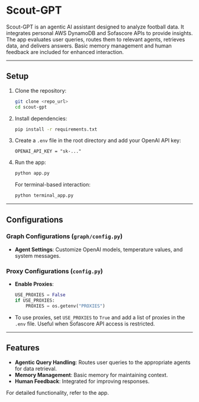 
# Scout-GPT

Scout-GPT is an agentic AI assistant designed to analyze football data. It integrates personal AWS DynamoDB and Sofascore APIs to provide insights. The app evaluates user queries, routes them to relevant agents, retrieves data, and delivers answers. Basic memory management and human feedback are included for enhanced interaction.

---

## Setup

1. Clone the repository:
   ```bash
   git clone <repo_url>
   cd scout-gpt
   ```
2. Install dependencies:
   ```bash
   pip install -r requirements.txt
   ```
3. Create a `.env` file in the root directory and add your OpenAI API key:
   ```
   OPENAI_API_KEY = "sk-..."
   ```
4. Run the app:
   ```bash
   python app.py
   ```
   For terminal-based interaction:
   ```bash
   python terminal_app.py
   ```

---

## Configurations

### Graph Configurations (`graph/config.py`)
- **Agent Settings**: Customize OpenAI models, temperature values, and system messages.
  
### Proxy Configurations (`config.py`)
- **Enable Proxies**:
  ```python
  USE_PROXIES = False
  if USE_PROXIES:
      PROXIES = os.getenv("PROXIES")
  ```
- To use proxies, set `USE_PROXIES` to `True` and add a list of proxies in the `.env` file. Useful when Sofascore API access is restricted.

---

## Features
- **Agentic Query Handling**: Routes user queries to the appropriate agents for data retrieval.
- **Memory Management**: Basic memory for maintaining context.
- **Human Feedback**: Integrated for improving responses.

For detailed functionality, refer to the app.
